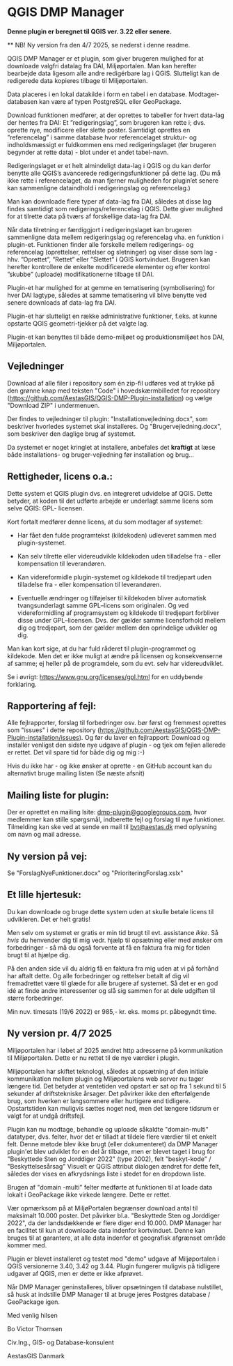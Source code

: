 # QGIS DMP Manager

**Denne plugin er beregnet til QGIS ver. 3.22 eller senere.**

** NB! Ny version fra den 4/7 2025, se nederst i denne readme. 

QGIS DMP Manager er et plugin, som giver brugeren mulighed for at downloade valgfri datalag fra DAI, Miljøportalen. Man kan herefter bearbejde data ligesom alle andre redigérbare lag i QGIS. Slutteligt kan de redigerede data kopieres tilbage til Miljøportalen. 

Data placeres i en lokal datakilde i form en tabel i en database. Modtager-databasen kan være af typen PostgreSQL eller GeoPackage.  

Download funktionen medfører, at der oprettes to tabeller for hvert data-lag der hentes fra DAI: Et ”redigeringslag”, som brugeren kan rette i; dvs. oprette nye,  modificere eller slette poster. Samtidigt oprettes en ”referencelag” i samme database hvor referencelaget struktur- og indholdsmæssigt er fuldkommen ens med redigeringslaget (før brugeren begynder at rette data) - blot under et andet tabel-navn.

Redigeringslaget er et helt almindeligt data-lag i QGIS og du kan derfor benytte alle QGIS’s avancerede redigeringsfunktioner på dette lag. (Du må ikke rette i referencelaget, da man fjerner muligheden for plugin’et senere kan sammenligne dataindhold i redigeringslag og referencelag.)

Man kan downloade flere typer af data-lag fra DAI, således at disse lag findes samtidigt som redigerings/referencelag i QGIS. Dette giver mulighed for at tilrette data på tværs af forskellige data-lag fra DAI. 

Når data tilretning er færdiggjort i redigeringslaget kan brugeren sammenligne data mellem redigeringslag og referencelag vha. en funktion i plugin-et. Funktionen finder alle forskelle mellem redigerings- og referencelag (oprettelser, rettelser og sletninger) og viser disse som lag - hhv. ”Oprettet”, ”Rettet” eller ”Slettet” i QGIS kortvinduet. Brugeren kan herefter kontrollere de enkelte modificerede elementer og efter kontrol ”skubbe” (uploade) modifikationerne tilbage til DAI.

Plugin-et har mulighed for at gemme en tematisering (symbolisering) for hver DAI lagtype, således at samme tematisering vil blive benytte ved senere downloads af data-lag fra DAI. 

Plugin-et har slutteligt en række administrative funktioner, f.eks. at kunne opstarte QGIS geometri-tjekker på det valgte lag.

Plugin-et kan benyttes til både demo-miljøet og produktionsmiljøet hos DAI, Miljøportalen.  

## Vejledninger

Download af alle filer i repository som én zip-fil udføres ved at trykke på den grønne knap med teksten "Code" i hovedskærmbilledet for repository (https://github.com/AestasGIS/QGIS-DMP-Plugin-installation) og vælge "Download ZIP" i undermenuen.

Der findes to vejledninger til plugin: "Installationvejledning.docx", som beskriver hvorledes systemet skal installeres. Og "Brugervejledning.docx", som beskriver den daglige brug af systemet.

Da systemet er noget kringlet at installere, anbefales det **kraftigt** at læse både installations- og bruger-vejledning før installation og brug...

## Rettigheder, licens o.a.:

Dette system et QGIS plugin dvs. en integreret udvidelse af QGIS. Dette betyder, at koden til det udførte arbejde er underlagt samme licens som selve QGIS: GPL- licensen. 

Kort fortalt medfører denne licens, at du som modtager af systemet:

- Har fået den fulde programtekst (kildekoden) udleveret sammen med plugin-systemet.

- Kan selv tilrette eller videreudvikle kildekoden uden tilladelse fra - eller kompensation til leverandøren. 

- Kan videreformidle plugin-systemet og kildekode til tredjepart uden tilladelse fra - eller kompensation til leverandøren.

- Eventuelle ændringer og tilføjelser til kildekoden bliver automatisk tvangsunderlagt samme GPL–licens som originalen. Og ved videreformidling af programsystem og kildekode til tredjepart forbliver disse under GPL–licensen. Dvs. der gælder samme licensforhold mellem dig og tredjepart, som der gælder mellem den oprindelige udvikler og dig.

Man kan kort sige, at du har fuld råderet til plugin-programmet og kildekode. Men det er ikke muligt at ændre på licensen og konsekvenserne af samme; 
ej heller på de programdele, som du evt. selv har videreudviklet.

Se i øvrigt: https://www.gnu.org/licenses/gpl.html for en uddybende forklaring.
  
## Rapportering af fejl:

Alle fejlrapporter, forslag til forbedringer osv. bør først og fremmest oprettes som "issues" i dette repository (https://github.com/AestasGIS/QGIS-DMP-Plugin-installation/issues). Og før du laver en fejlrapport: Download og installér venligst den sidste nye udgave af plugin - og tjek om fejlen allerede er rettet. Det vil spare tid for både dig og mig :-)  

Hvis du ikke har - og ikke ønsker at oprette - en GitHub account kan du alternativt bruge mailing listen (Se næste afsnit)

## Mailing liste for plugin:
Der er oprettet en mailing lsite: dmp-plugin@googlegroups.com, hvor medlemmer kan stille spørgsmål, indberette fejl og forslag til nye funktioner. Tilmelding kan ske ved at sende en mail til bvt@aestas.dk med oplysning om navn og mail adresse.

## Ny version på vej:
Se "ForslagNyeFunktioner.docx" og "PrioriteringForslag.xslx"

## Et lille hjertesuk:

Du kan downloade og bruge dette system uden at skulle betale licens til udvikleren. Det er helt gratis!

Men selv om systemet er gratis er min tid brugt til evt. assistance *ikke*. Så *hvis* du henvender dig til mig vedr. hjælp til opsætning eller med ønsker om forbedringer - så må du også forvente at få en faktura fra mig for tiden brugt til at hjælpe dig.

På den anden side vil du aldrig få en faktura fra mig uden at vi på forhånd har aftalt dette. Og alle forbedringer og rettelser betalt af dig vil fremadrettet være til glæde for alle brugere af systemet. Så det er en god idé at finde andre interessenter og slå sig sammen for at dele udgiften til større forbedringer. 

Min nuv. timesats (19/6 2022) er 985,- kr. eks. moms pr. påbegyndt time.

## Ny version pr. 4/7 2025

Miljøportalen har i løbet af 2025 ændret http adresserne på kommunikation til Miljøportalen. Dette er nu rettet til de nye værdier i plugin.

Miljøportalen har skiftet teknologi, således at opsætning af den initiale kommunikation mellem plugin og Miljøportalens web server nu tager længere tid. Det betyder at ventetiden ved opstart er sat op fra 1 sekund til 5 sekunder af driftstekniske årsager. Det påvirker ikke den efterfølgende brug, som hverken er langsommere eller hurtigere end tidligere. Opstartstiden kan muligvis sættes noget ned, men det længere tidsrum er valgt for at undgå driftsfejl.

Plugin kan nu modtage, behandle og uploade såkaldte "domain-multi" datatyper, dvs. felter, hvor det er tilladt at tildele flere værdier til et enkelt felt. Denne metode blev ikke brugt (eller dokumenteret) da DMP Manager plugin'et blev udviklet for en del år tilbage, men er blevet taget i  brug for "Beskyttede Sten og Jorddiger 2022" (type 2002), felt "beskyt-kode" / "Beskyttelsesårsag" 
Visuelt er QGIS attribut dialogen ændret for dette felt, således der vises en afkrydsnings liste i stedet for en dropdown liste.

Brugen af "domain -multi" felter medførte at funktionen til at loade data lokalt i GeoPackage ikke virkede længere. Dette er rettet.

Vær opmærksom på at MiljøPortalen begrænser download antal til maksimalt 10.000 poster. Det påvirker bl.a. "Beskyttede Sten og Jorddiger 2022", da der landsdækkende er flere diger end 10.000. DMP Manager har en facilitet til kun at downloade data  indenfor  kortvinduet. Denne kan bruges til at garantere, at alle data indenfor et geografisk afgrænset område kommer med. 

Plugin er blevet installeret og testet mod "demo" udgave af Miljøportalen i QGIS versionerne  3.40, 3.42 og 3.44. Plugin fungerer muligvis på tidligere udgaver af QGIS, men er dette er ikke afprøvet.

Når DMP Manager geninstalleres, bliver opsætningen til database nulstillet, så husk at indstille DMP Manager til at bruge jeres Postgres database / GeoPackage igen.




Med venlig hilsen

Bo Victor Thomsen

Civ.Ing., GIS- og Database-konsulent

AestasGIS Danmark

